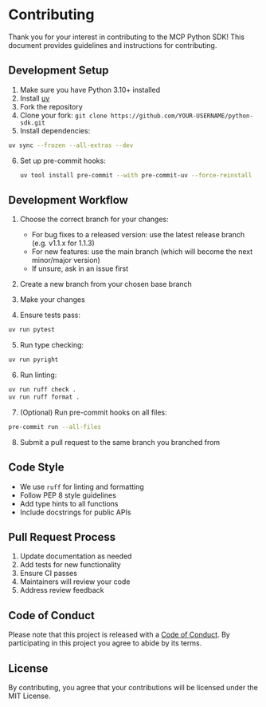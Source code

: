 # Contributing

Thank you for your interest in contributing to the MCP Python SDK! This document provides guidelines and instructions for contributing.

## Development Setup

1. Make sure you have Python 3.10+ installed
2. Install [uv](https://docs.astral.sh/uv/getting-started/installation/)
3. Fork the repository
4. Clone your fork: `git clone https://github.com/YOUR-USERNAME/python-sdk.git`
5. Install dependencies:
```bash
uv sync --frozen --all-extras --dev
```
6. Set up pre-commit hooks:

   ```bash
   uv tool install pre-commit --with pre-commit-uv --force-reinstall
   ```

## Development Workflow

1. Choose the correct branch for your changes:
   - For bug fixes to a released version: use the latest release branch (e.g. v1.1.x for 1.1.3)
   - For new features: use the main branch (which will become the next minor/major version)
   - If unsure, ask in an issue first

2. Create a new branch from your chosen base branch

3. Make your changes

4. Ensure tests pass:
```bash 
uv run pytest
```

5. Run type checking:
```bash
uv run pyright
```

6. Run linting:
```bash
uv run ruff check .
uv run ruff format .
```

7. (Optional) Run pre-commit hooks on all files:

```bash
pre-commit run --all-files
```

8. Submit a pull request to the same branch you branched from

## Code Style

- We use `ruff` for linting and formatting
- Follow PEP 8 style guidelines
- Add type hints to all functions
- Include docstrings for public APIs

## Pull Request Process

1. Update documentation as needed
2. Add tests for new functionality
3. Ensure CI passes
4. Maintainers will review your code
5. Address review feedback

## Code of Conduct

Please note that this project is released with a [Code of Conduct](CODE_OF_CONDUCT.md). By participating in this project you agree to abide by its terms.

## License

By contributing, you agree that your contributions will be licensed under the MIT License.
